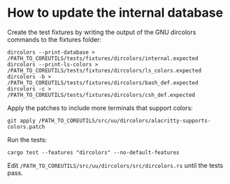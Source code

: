 # How to update the internal database

Create the test fixtures by writing the output of the GNU dircolors commands to the fixtures folder:

```shell
dircolors --print-database > /PATH_TO_COREUTILS/tests/fixtures/dircolors/internal.expected
dircolors --print-ls-colors > /PATH_TO_COREUTILS/tests/fixtures/dircolors/ls_colors.expected
dircolors -b > /PATH_TO_COREUTILS/tests/fixtures/dircolors/bash_def.expected
dircolors -c > /PATH_TO_COREUTILS/tests/fixtures/dircolors/csh_def.expected
```

Apply the patches to include more terminals that support colors:

```shell
git apply /PATH_TO_COREUTILS/src/uu/dircolors/alacritty-supports-colors.patch
```

Run the tests:

```shell
cargo test --features "dircolors" --no-default-features
```

Edit `/PATH_TO_COREUTILS/src/uu/dircolors/src/dircolors.rs` until the tests pass.
